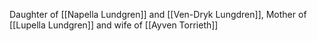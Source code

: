 Daughter of [[Napella Lundgren]] and [[Ven-Dryk Lungdren]], Mother of [[Lupella Lundgren]] and wife of [[Ayven Torrieth]]
